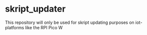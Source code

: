 # skript_updater
This repository will only be used for skript updating purposes on iot-platforms like the RPI Pico W
